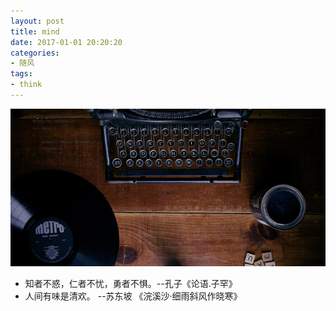 ```yaml
---
layout: post
title: mind
date: 2017-01-01 20:20:20
categories:
- 随风
tags:
- think
---
```


![mind](/images/home.jpg)

- 知者不惑，仁者不忧，勇者不惧。--孔子《论语.子罕》
- 人间有味是清欢。 --苏东坡 《浣溪沙·细雨斜风作晓寒》